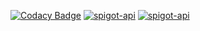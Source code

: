 [![Codacy Badge](https://app.codacy.com/project/badge/Grade/338b48dc3a08481b82a5f05ac7ca2ba0)](https://app.codacy.com/gh/winterhavenmc/SoundConfigLib/dashboard?utm_source=gh&utm_medium=referral&utm_content=&utm_campaign=Badge_grade)
[![spigot-api](https://badgen.net/static/spigot-api/1.24.4?color=yellow)](https://spigotmc.org)
[![spigot-api](https://badgen.net/static/License/GPLv3)](https://www.gnu.org/licenses/gpl-3.0)

